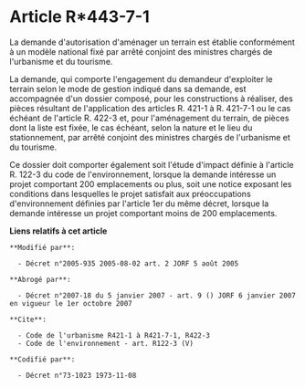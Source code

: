 # Article R*443-7-1

La demande d'autorisation d'aménager un terrain est établie conformément à un modèle national fixé par arrêté conjoint des
ministres chargés de l'urbanisme et du tourisme.

La demande, qui comporte l'engagement du demandeur d'exploiter le terrain selon le mode de gestion indiqué dans sa demande,
est accompagnée d'un dossier composé, pour les constructions à réaliser, des pièces résultant de l'application des articles
R. 421-1 à R. 421-7-1 ou le cas échéant de l'article R. 422-3 et, pour l'aménagement du terrain, de pièces dont la liste est
fixée, le cas échéant, selon la nature et le lieu du stationnement, par arrêté conjoint des ministres chargés de l'urbanisme
et du tourisme.

Ce dossier doit comporter également soit l'étude d'impact définie à l'article R. 122-3 du code de l'environnement, lorsque la
demande intéresse un projet comportant 200 emplacements ou plus, soit une notice exposant les conditions dans lesquelles le
projet satisfait aux préoccupations d'environnement définies par l'article 1er du même décret, lorsque la demande intéresse
un projet comportant moins de 200 emplacements.

**Liens relatifs à cet article**

	**Modifié par**:

	  - Décret n°2005-935 2005-08-02 art. 2 JORF 5 août 2005

	**Abrogé par**:

	  - Décret n°2007-18 du 5 janvier 2007 - art. 9 () JORF 6 janvier 2007 en vigueur le 1er octobre 2007

	**Cite**:

	  - Code de l'urbanisme R421-1 à R421-7-1, R422-3
	  - Code de l'environnement - art. R122-3 (V)

	**Codifié par**:

	  - Décret n°73-1023 1973-11-08
